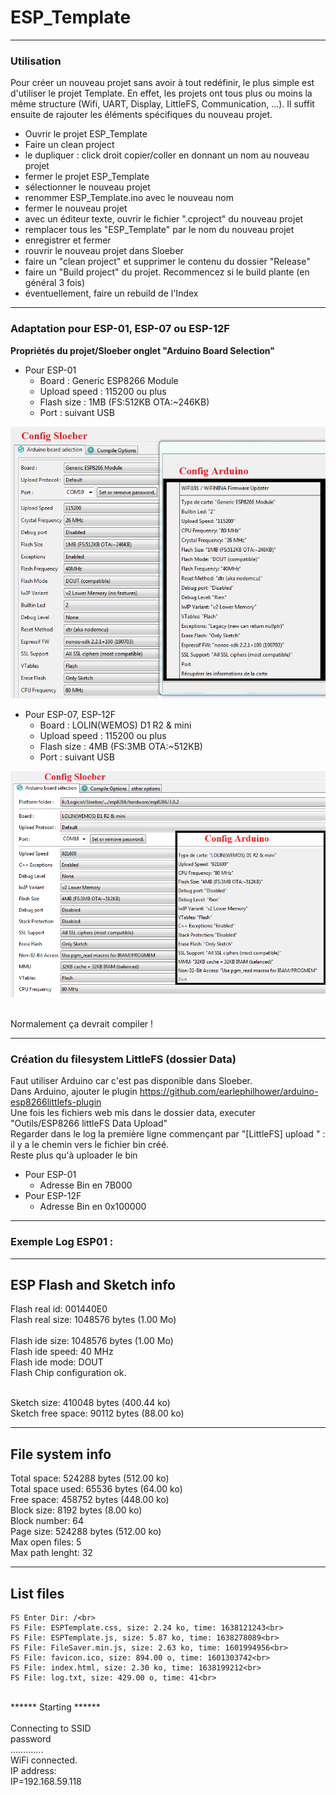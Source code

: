 # ESP_Template

---
### Utilisation
Pour créer un nouveau projet sans avoir à tout redéfinir, le plus simple est d'utiliser le projet Template. En effet, les projets ont tous plus ou moins la même structure (Wifi, UART, Display, LittleFS, Communication, ...). Il suffit ensuite de rajouter les éléments spécifiques du nouveau projet.
- Ouvrir le projet ESP_Template
- Faire un clean project
- le dupliquer : click droit copier/coller en donnant un nom au nouveau projet
- fermer le projet ESP_Template
- sélectionner le nouveau projet
- renommer ESP_Template.ino avec le nouveau nom
- fermer le nouveau projet
- avec un éditeur texte, ouvrir le fichier ".cproject" du nouveau projet
- remplacer tous les "ESP_Template" par le nom du nouveau projet
- enregistrer et fermer
- rouvrir le nouveau projet dans Sloeber
- faire un "clean project" et supprimer le contenu du dossier "Release"
- faire un "Build project" du projet. Recommencez si le build plante (en général 3 fois)
- éventuellement, faire un rebuild de l'Index

---
### Adaptation pour ESP-01, ESP-07 ou ESP-12F
**Propriétés du projet/Sloeber onglet "Arduino Board Selection"**<br>
- Pour ESP-01
  - Board : Generic ESP8266 Module
  - Upload speed : 115200 ou plus
  - Flash size : 1MB (FS:512KB OTA:~246KB)
  - Port : suivant USB<br>

![Config_ESP01](./Config_ESP01.png "Config_ESP01")  
- Pour ESP-07, ESP-12F
  - Board : LOLIN(WEMOS) D1 R2 & mini
  - Upload speed : 115200 ou plus
  - Flash size : 4MB (FS:3MB OTA:~512KB)
  - Port : suivant USB<br>

![Config_ESP12E](./Config_ESP12E.png "Config_ESP12E")

<br>Normalement ça devrait compiler !

---
### Création du filesystem LittleFS (dossier Data)
Faut utiliser Arduino car c'est pas disponible dans Sloeber.<br>
Dans Arduino, ajouter le plugin <a href="https://github.com/earlephilhower/arduino-esp8266littlefs-plugin">https://github.com/earlephilhower/arduino-esp8266littlefs-plugin</a><br>
Une fois les fichiers web mis dans le dossier data, executer "Outils/ESP8266 littleFS Data Upload"<br>
Regarder dans le log la première ligne commençant par "[LittleFS] upload " : il y a le chemin vers le fichier bin créé.<br>
Reste plus qu'à uploader le bin<br>
- Pour ESP-01
  - Adresse Bin en 7B000
- Pour ESP-12F
  - Adresse Bin en 0x100000

---
### Exemple Log ESP01 :

------------------------------
ESP Flash and Sketch info
------------------------------
Flash real id:   001440E0<br>
Flash real size: 1048576 bytes (1.00 Mo)<br>
<br>
Flash ide  size: 1048576 bytes (1.00 Mo)<br>
Flash ide speed: 40 MHz<br>
Flash ide mode:  DOUT<br>
Flash Chip configuration ok.<br>
<br>

Sketch size: 410048 bytes (400.44 ko)<br>
Sketch free space: 90112 bytes (88.00 ko)<br>

------------------------------
File system info
------------------------------
Total space:	524288 bytes (512.00 ko)<br>
Total space used:	65536 bytes (64.00 ko)<br>
Free space:	458752 bytes (448.00 ko)<br>
Block size:	8192 bytes (8.00 ko)<br>
Block number:	64<br>
Page size:	524288 bytes (512.00 ko)<br>
Max open files:	5<br>
Max path lenght:	32<br>

------------------------------
List files
------------------------------
	FS Enter Dir: /<br>
	FS File: ESPTemplate.css, size: 2.24 ko, time: 1638121243<br>
	FS File: ESPTemplate.js, size: 5.87 ko, time: 1638278089<br>
	FS File: FileSaver.min.js, size: 2.63 ko, time: 1601994956<br>
	FS File: favicon.ico, size: 894.00 o, time: 1601303742<br>
	FS File: index.html, size: 2.30 ko, time: 1638199212<br>
	FS File: log.txt, size: 429.00 o, time: 41<br>
<br>
****** Starting ******<br>
<br>
Connecting to SSID<br>
password<br>
.............<br>
WiFi connected.<br>
IP address: <br>
IP=192.168.59.118<br>

